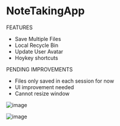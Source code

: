 # NoteTakingApp

FEATURES
+ Save Multiple Files
+ Local Recycle Bin
+ Update User Avatar
+ Hoykey shortcuts

PENDING IMPROVEMENTS
- Files only saved in each session for now
- UI improvement needed
- Cannot resize window

![image](https://user-images.githubusercontent.com/6103310/173916145-a5f0f35a-7aca-49c1-b51a-0e6adbde711b.png)

![image](https://user-images.githubusercontent.com/6103310/173918267-dad3e900-6533-43b6-add1-efcc2e1cc29f.png)
